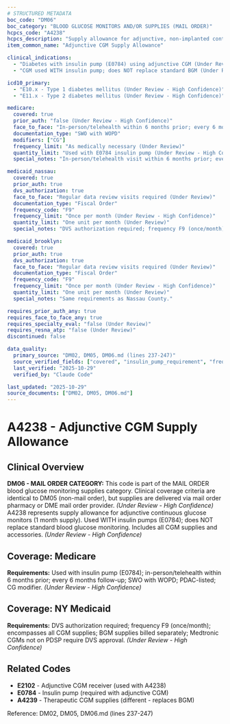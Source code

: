```yaml
---
# STRUCTURED METADATA
boc_code: "DM06"
boc_category: "BLOOD GLUCOSE MONITORS AND/OR SUPPLIES (MAIL ORDER)"
hcpcs_code: "A4238"
hcpcs_description: "Supply allowance for adjunctive, non-implanted continuous glucose monitor (CGM), includes all supplies and accessories, 1 month supply = 1 unit of service"
item_common_name: "Adjunctive CGM Supply Allowance"

clinical_indications:
  - "Diabetes with insulin pump (E0784) using adjunctive CGM (Under Review - High Confidence)"
  - "CGM used WITH insulin pump; does NOT replace standard BGM (Under Review - High Confidence)"

icd10_primary:
  - "E10.x - Type 1 diabetes mellitus (Under Review - High Confidence)"
  - "E11.x - Type 2 diabetes mellitus (Under Review - High Confidence)"

medicare:
  covered: true
  prior_auth: "false (Under Review - High Confidence)"
  face_to_face: "In-person/telehealth within 6 months prior; every 6 months follow-up (Under Review - High Confidence)"
  documentation_type: "SWO with WOPD"
  modifiers: ["CG"]
  frequency_limit: "As medically necessary (Under Review)"
  quantity_limit: "Used with E0784 insulin pump (Under Review - High Confidence)"
  special_notes: "In-person/telehealth visit within 6 months prior; every 6 months follow-up to document adherence. SWO with WOPD required. CGM on PDAC Product Classification List. CG modifier when criteria met. Used with insulin pump (E0784)."

medicaid_nassau:
  covered: true
  prior_auth: true
  dvs_authorization: true
  face_to_face: "Regular data review visits required (Under Review)"
  documentation_type: "Fiscal Order"
  frequency_code: "F9"
  frequency_limit: "Once per month (Under Review - High Confidence)"
  quantity_limit: "One unit per month (Under Review)"
  special_notes: "DVS authorization required; frequency F9 (once/month); encompasses all CGM supplies; BGM supplies billed separately; Medtronic CGMs not on PDSP require DVS approval."

medicaid_brooklyn:
  covered: true
  prior_auth: true
  dvs_authorization: true
  face_to_face: "Regular data review visits required (Under Review)"
  documentation_type: "Fiscal Order"
  frequency_code: "F9"
  frequency_limit: "Once per month (Under Review - High Confidence)"
  quantity_limit: "One unit per month (Under Review)"
  special_notes: "Same requirements as Nassau County."

requires_prior_auth_any: true
requires_face_to_face_any: true
requires_specialty_eval: "false (Under Review)"
requires_resna_atp: "false (Under Review)"
discontinued: false

data_quality:
  primary_source: "DM02, DM05, DM06.md (lines 237-247)"
  source_verified_fields: ["covered", "insulin_pump_requirement", "frequency_code", "dvs_authorization", "modifiers"]
  last_verified: "2025-10-29"
  verified_by: "Claude Code"

last_updated: "2025-10-29"
source_documents: ["DM02, DM05, DM06.md"]
---
```


# A4238 - Adjunctive CGM Supply Allowance

## Clinical Overview

**DM06 - MAIL ORDER CATEGORY:** This code is part of the MAIL ORDER blood glucose monitoring supplies category. Clinical coverage criteria are identical to DM05 (non-mail order), but supplies are delivered via mail order pharmacy or DME mail order provider. *(Under Review - High Confidence)*
A4238 represents supply allowance for adjunctive continuous glucose monitors (1 month supply). Used WITH insulin pumps (E0784); does NOT replace standard blood glucose monitoring. Includes all CGM supplies and accessories. *(Under Review - High Confidence)*

## Coverage: Medicare
**Requirements:** Used with insulin pump (E0784); in-person/telehealth within 6 months prior; every 6 months follow-up; SWO with WOPD; PDAC-listed; CG modifier. *(Under Review - High Confidence)*

## Coverage: NY Medicaid
**Requirements:** DVS authorization required; frequency F9 (once/month); encompasses all CGM supplies; BGM supplies billed separately; Medtronic CGMs not on PDSP require DVS approval. *(Under Review - High Confidence)*

## Related Codes
- **E2102** - Adjunctive CGM receiver (used with A4238)
- **E0784** - Insulin pump (required with adjunctive CGM)
- **A4239** - Therapeutic CGM supplies (different - replaces BGM)

Reference: DM02, DM05, DM06.md (lines 237-247)
